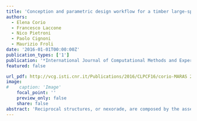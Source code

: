 ```yaml
---
title: 'Conception and parametric design workflow for a timber large-spanned reversible grid shell to shelter the archaeological site of the Roman Shipwrecks in Pisa'
authors:
  - Elena Corio
  - Francesco Laccone
  - Nico Pietroni
  - Paolo Cignoni
  - Maurizio Froli
date: '2016-01-01T00:00:00Z'
publication_types: ['1']
publication: '*International Journal of Computational Methods and Experimental Measurements, WIT Press*'
featured: false

url_pdf: http://vcg.isti.cnr.it/Publications/2016/CLPCF16/corio-MARAS 2016.pdf
image:
#    caption: 'Image'
    focal_point: ''
    preview_only: false
    share: false
abstract: 'Reciprocal structures, or nexorade, are composed by the assembling of groups of three or more beams mutually connected by mono-lateral T joints in a way that any relative movement is suppressed. This kind of structures can be easily built in relatively unprepared sites, dismantled, transported and re-used even by not specialized handcraft. For these reasons, reciprocal structures have been widely used in the past for military purposes, and nowadays they seem to satisfy very well the different requirements of a quick and temporary shelter of a large archaeological area when they are shaped as grid shells.      This paper proposes the design of a reversible, reciprocal framed grid shell to shelter the archaeological site of the Roman Shipwrecks in Pisa. The structure must protect excavations and archaeologists from the weather and provide an easy access to visitors. Additionally, it must allow for easy disassembling and moving to another site.  The design choices aim at optimizing both structural efficiency and esthetical qualities. A parametric workflow for both the form finding and the digital fabrication processes has been developed, and a prototype of accommodative steel T-joint for timber reciprocal beams has been realized. Finally, a model using CNC- cutting tested the structural feasibility of such a design approach.'
---
```

